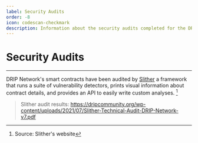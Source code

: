 ```yaml
---
label: Security Audits
order: -8
icon: codescan-checkmark
description: Information about the security audits completed for the DRIP Network.
---
```


# Security Audits
---
DRIP Network's smart contracts have been audited by [Slither](https://github.com/crytic/slither) a framework that runs a suite of vulnerability detectors, prints visual information about contract details, and provides an API to easily write custom analyses. [^1]

>Slither audit results:
>https://dripcommunity.org/wp-content/uploads/2021/07/Slither-Technical-Audit-DRIP-Network-v7.pdf

[^1]: Source: Slither's website